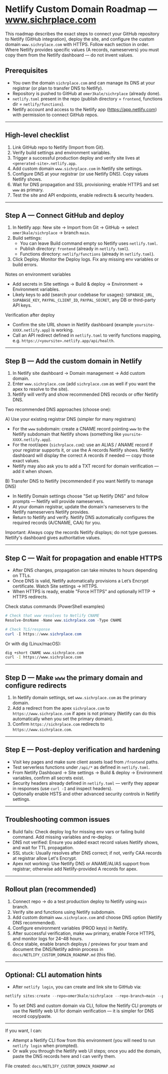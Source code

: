 # Netlify Custom Domain Roadmap — www.sichrplace.com

This roadmap describes the exact steps to connect your GitHub repository to Netlify (GitHub integration), deploy the site, and configure the custom domain `www.sichrplace.com` with HTTPS. Follow each section in order. Where Netlify provides specific values (A records, nameservers) you must copy them from the Netlify dashboard — do not invent values.

## Prerequisites
- You own the domain `sichrplace.com` and can manage its DNS at your registrar (or plan to transfer DNS to Netlify).
- Repository is pushed to GitHub at `omer3kale/sichrplace` (already done).
- `netlify.toml` present in the repo (publish directory = `frontend`, functions dir = `netlify/functions`).
- Netlify account and access to the Netlify app (https://app.netlify.com) with permission to connect GitHub repos.

---

## High-level checklist
1. Link GitHub repo to Netlify (Import from Git).
2. Verify build settings and environment variables.
3. Trigger a successful production deploy and verify site lives at `<generated-site>.netlify.app`.
4. Add custom domain `www.sichrplace.com` in Netlify site settings.
5. Configure DNS at your registrar (or use Netlify DNS). Copy values Netlify shows.
6. Wait for DNS propagation and SSL provisioning; enable HTTPS and set `www` as primary.
7. Test the site and API endpoints, enable redirects & security headers.

---

## Step A — Connect GitHub and deploy
1. In Netlify app: New site → Import from Git → GitHub → select `omer3kale/sichrplace` → branch `main`.
2. Build settings:
   - You can leave Build command empty so Netlify uses `netlify.toml`.
   - Publish directory: `frontend` (already in `netlify.toml`).
   - Functions directory: `netlify/functions` (already in `netlify.toml`).
3. Click Deploy. Monitor the Deploy logs. Fix any missing env variables or build errors.

Notes on environment variables
- Add secrets in Site settings → Build & deploy → Environment → Environment variables.
- Likely keys to add (search your codebase for usages): `SUPABASE_URL`, `SUPABASE_KEY`, `PAYPAL_CLIENT_ID`, `PAYPAL_SECRET`, any DB or third-party API keys.

Verification after deploy
- Confirm the site URL shown in Netlify dashboard (example `yoursite-XXXX.netlify.app`) is working.
- Call an API redirect defined in `netlify.toml` to verify functions mapping, e.g. `https://<yoursite>.netlify.app/api/health`.

---

## Step B — Add the custom domain in Netlify
1. In Netlify site dashboard → Domain management → Add custom domain.
2. Enter `www.sichrplace.com` (add `sichrplace.com` as well if you want the apex to resolve to the site).
3. Netlify will verify and show recommended DNS records or offer Netlify DNS.

Two recommended DNS approaches (choose one):

A) Use your existing registrar DNS (simpler for many registrars)
- For the `www` subdomain: create a CNAME record pointing `www` to the Netlify subdomain that Netlify shows (something like `yoursite-XXXX.netlify.app`).
- For the root/apex (`sichrplace.com`): use an ALIAS / ANAME record if your registrar supports it, or use the A records Netlify shows. Netlify dashboard will display the correct A records if needed — copy those exact values.
- Netlify may also ask you to add a TXT record for domain verification — add it when shown.

B) Transfer DNS to Netlify (recommended if you want Netlify to manage DNS)
- In Netlify Domain settings choose "Set up Netlify DNS" and follow prompts — Netlify will provide nameservers.
- At your domain registrar, update the domain's nameservers to the Netlify nameservers Netlify provides.
- Return to Netlify and verify. Netlify DNS automatically configures the required records (A/CNAME, CAA) for you.

Important: Always copy the records Netlify displays; do not type guesses. Netlify's dashboard gives authoritative values.

---

## Step C — Wait for propagation and enable HTTPS
- After DNS changes, propagation can take minutes to hours depending on TTLs.
- Once DNS is valid, Netlify automatically provisions a Let’s Encrypt certificate. Watch Site settings → HTTPS.
- When HTTPS is ready, enable "Force HTTPS" and optionally HTTP -> HTTPS redirects.

Check status commands (PowerShell examples)
```powershell
# Check that www resolves to Netlify CNAME
Resolve-DnsName -Name www.sichrplace.com -Type CNAME

# Check TLS/response
curl -I https://www.sichrplace.com
```
Or with dig (Linux/macOS):
```bash
dig +short CNAME www.sichrplace.com
curl -I https://www.sichrplace.com
```

---

## Step D — Make `www` the primary domain and configure redirects
1. In Netlify domain settings, set `www.sichrplace.com` as the primary domain.
2. Add a redirect from the apex `sichrplace.com` to `https://www.sichrplace.com` if apex is not primary (Netlify can do this automatically when you set the primary domain).
3. Confirm `https://sichrplace.com` redirects to `https://www.sichrplace.com`.

---

## Step E — Post-deploy verification and hardening
- Visit key pages and make sure client assets load from `/frontend` paths.
- Test serverless functions under `/api/*` as defined in `netlify.toml`.
- From Netlify Dashboard → Site settings → Build & deploy → Environment variables, confirm all secrets exist.
- Security headers already defined in `netlify.toml` — verify they appear in responses (use `curl -I` and inspect headers).
- Optionally enable HSTS and other advanced security controls in Netlify settings.

---

## Troubleshooting common issues
- Build fails: Check deploy log for missing env vars or failing build command. Add missing variables and re-deploy.
- DNS not verified: Ensure you added exact record values Netlify shows, and wait for TTL propagation.
- SSL stuck: Usually resolves after DNS correct; if not, verify CAA records at registrar allow Let's Encrypt.
- Apex not working: Use Netlify DNS or ANAME/ALIAS support from registrar; otherwise add Netlify-provided A records for apex.

---

## Rollout plan (recommended)
1. Connect repo → do a test production deploy to Netlify using `main` branch.
2. Verify site and functions using Netlify subdomain.
3. Add custom domain `www.sichrplace.com` and choose DNS option (Netlify DNS recommended).
4. Configure environment variables (PROD keys) in Netlify.
5. After successful verification, make `www` primary, enable Force HTTPS, and monitor logs for 24–48 hours.
6. Once stable, enable branch deploys / previews for your team and document the DNS/Netlify admin process in `docs/NETLIFY_CUSTOM_DOMAIN_ROADMAP.md` (this file).

---

## Optional: CLI automation hints
- After `netlify login`, you can create and link site to GitHub via:
```powershell
netlify sites:create --repo=omer3kale/sichrplace --repo-branch=main --publish-dir=frontend --functions=netlify/functions
```
- To set DNS and custom domain via CLI, follow the Netlify CLI prompts or use the Netlify web UI for domain verification — it is simpler for DNS record copy/paste.

---

If you want, I can:
- Attempt a Netlify CLI flow from this environment (you will need to run `netlify login` when prompted).
- Or walk you through the Netlify web UI steps; once you add the domain, paste the DNS records here and I can verify them.

File created: `docs/NETLIFY_CUSTOM_DOMAIN_ROADMAP.md`

